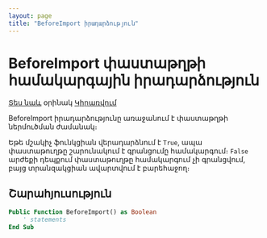 ```yaml
---
layout: page
title: "BeforeImport իրադարձություն"
---
```


# BeforeImport փաստաթղթի համակարգային իրադարձություն

[Տես նաև](../scriptstproced.md) օրինակ [Կիրառվում](../Defs/doc.md)

BeforeImport իրադարձությունը առաջանում է փաստաթղթի ներմուծման ժամանակ։ 

Եթե մշակիչ ֆունկցիան վերադարձնում է `True`, ապա փաստաթուղթը շարունակում է գրանցումը համակարգում։ `False` արժեքի դեպքում փաստաթուղթը համակարգում չի գրանցվում, բայց տրանզակցիան ավարտվում է բարեհաջող։

## Շարահյուսություն

``` vb
Public Function BeforeImport() as Boolean
    ' statements
End Sub
```

